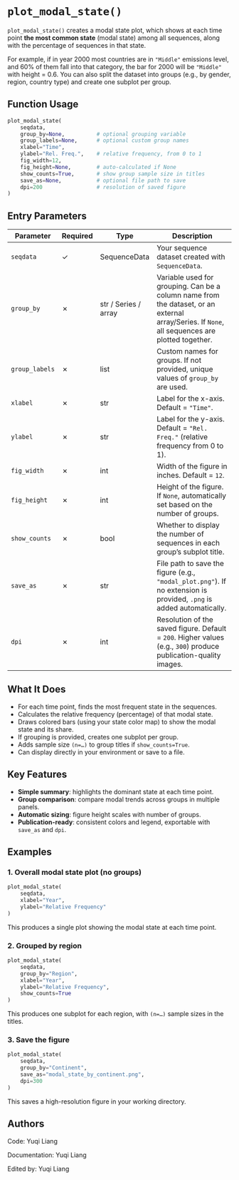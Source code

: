 # `plot_modal_state()`

`plot_modal_state()` creates a modal state plot, which shows at each time point **the most common state** (modal state) among all sequences, along with the percentage of sequences in that state.

For example, if in year 2000 most countries are in `"Middle"` emissions level, and 60% of them fall into that category, the bar for 2000 will be `"Middle"` with height = 0.6. You can also split the dataset into groups (e.g., by gender, region, country type) and create one subplot per group.

## Function Usage

```python
plot_modal_state(
    seqdata,
    group_by=None,          # optional grouping variable
    group_labels=None,      # optional custom group names
    xlabel="Time",
    ylabel="Rel. Freq.",    # relative frequency, from 0 to 1
    fig_width=12,
    fig_height=None,        # auto-calculated if None
    show_counts=True,       # show group sample size in titles
    save_as=None,           # optional file path to save
    dpi=200                 # resolution of saved figure
)
```

## Entry Parameters

| Parameter      | Required | Type                 | Description                                                                                                                                    |
| -------------- | -------- | -------------------- | ---------------------------------------------------------------------------------------------------------------------------------------------- |
| `seqdata`      | ✓        | SequenceData         | Your sequence dataset created with `SequenceData`.                                                                                             |
| `group_by`     | ✗        | str / Series / array | Variable used for grouping. Can be a column name from the dataset, or an external array/Series. If `None`, all sequences are plotted together. |
| `group_labels` | ✗        | list                 | Custom names for groups. If not provided, unique values of `group_by` are used.                                                                |
| `xlabel`       | ✗        | str                  | Label for the x-axis. Default = `"Time"`.                                                                                                      |
| `ylabel`       | ✗        | str                  | Label for the y-axis. Default = `"Rel. Freq."` (relative frequency from 0 to 1).                                                               |
| `fig_width`    | ✗        | int                  | Width of the figure in inches. Default = `12`.                                                                                                 |
| `fig_height`   | ✗        | int                  | Height of the figure. If `None`, automatically set based on the number of groups.                                                              |
| `show_counts`  | ✗        | bool                 | Whether to display the number of sequences in each group’s subplot title.                                                                      |
| `save_as`      | ✗        | str                  | File path to save the figure (e.g., `"modal_plot.png"`). If no extension is provided, `.png` is added automatically.                           |
| `dpi`          | ✗        | int                  | Resolution of the saved figure. Default = `200`. Higher values (e.g., `300`) produce publication-quality images.                               |

## What It Does

* For each time point, finds the most frequent state in the sequences.
* Calculates the relative frequency (percentage) of that modal state.
* Draws colored bars (using your state color map) to show the modal state and its share.
* If grouping is provided, creates one subplot per group.
* Adds sample size `(n=…)` to group titles if `show_counts=True`.
* Can display directly in your environment or save to a file.

## Key Features

* **Simple summary**: highlights the dominant state at each time point.
* **Group comparison**: compare modal trends across groups in multiple panels.
* **Automatic sizing**: figure height scales with number of groups.
* **Publication-ready**: consistent colors and legend, exportable with `save_as` and `dpi`.

## Examples

### 1. Overall modal state plot (no groups)

```python
plot_modal_state(
    seqdata,
    xlabel="Year",
    ylabel="Relative Frequency"
)
```

This produces a single plot showing the modal state at each time point.

### 2. Grouped by region

```python
plot_modal_state(
    seqdata,
    group_by="Region",
    xlabel="Year",
    ylabel="Relative Frequency",
    show_counts=True
)
```

This produces one subplot for each region, with `(n=…)` sample sizes in the titles.

### 3. Save the figure

```python
plot_modal_state(
    seqdata,
    group_by="Continent",
    save_as="modal_state_by_continent.png",
    dpi=300
)
```

This saves a high-resolution figure in your working directory.

## Authors

Code: Yuqi Liang

Documentation: Yuqi Liang

Edited by: Yuqi Liang
